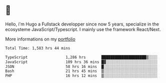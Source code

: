 # 👋 

Hello, i'm Hugo a Fullstack developper since now 5 years, specialize in the ecosysteme JavaScript/Typescript. I mainly use the framework React/Next.

More informations on my [portfolio](https://hcampos.fr)

<!--START_SECTION:waka-->

```txt
Total Time: 1,583 hrs 44 mins

TypeScript                 1,286 hrs       ████████████████████▒░░░░   81.20 %
JavaScript                 109 hrs 36 mins █▓░░░░░░░░░░░░░░░░░░░░░░░   06.92 %
JSON                       58 hrs 16 mins  █░░░░░░░░░░░░░░░░░░░░░░░░   03.68 %
Bash                       21 hrs 45 mins  ▒░░░░░░░░░░░░░░░░░░░░░░░░   01.37 %
PHP                        16 hrs 12 mins  ▒░░░░░░░░░░░░░░░░░░░░░░░░   01.02 %
```

<!--END_SECTION:waka-->
